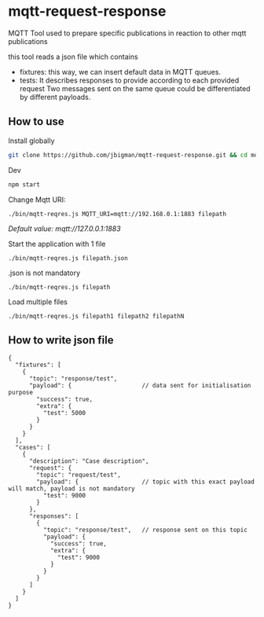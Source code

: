 # mqtt-request-response
MQTT Tool used to prepare specific publications in reaction to other mqtt publications

this tool reads a json file which contains 
* fixtures: this way, we can insert default data in MQTT queues.
* tests: It describes responses to provide according to each provided request
Two messages sent on the same queue could be differentiated by different payloads. 


How to use
---

Install globally
```bash
git clone https://github.com/jbigman/mqtt-request-response.git && cd mqtt-request-response && sudo npm i -g .
```

Dev
```bash
npm start
```

Change Mqtt URI:
```
./bin/mqtt-reqres.js MQTT_URI=mqtt://192.168.0.1:1883 filepath
```
*Default value: mqtt://127.0.0.1:1883*

Start the application with 1 file
```
./bin/mqtt-reqres.js filepath.json
```
.json is not mandatory
```
./bin/mqtt-reqres.js filepath
```

Load multiple files
```
./bin/mqtt-reqres.js filepath1 filepath2 filepathN
```

How to write json file
---

```
{
  "fixtures": [
    {
      "topic": "response/test",       
      "payload": {                    // data sent for initialisation purpose
        "success": true,
        "extra": {
          "test": 5000
        }
      }
    }
  ],
  "cases": [
    {
      "description": "Case description",
      "request": {
        "topic": "request/test",      
        "payload": {                  // topic with this exact payload will match, payload is not mandatory
          "test": 9000
        }
      },
      "responses": [
        {
          "topic": "response/test",   // response sent on this topic
          "payload": {
            "success": true,
            "extra": {
              "test": 9000
            }
          }
        }
      ]
    }
  ]
}
```

